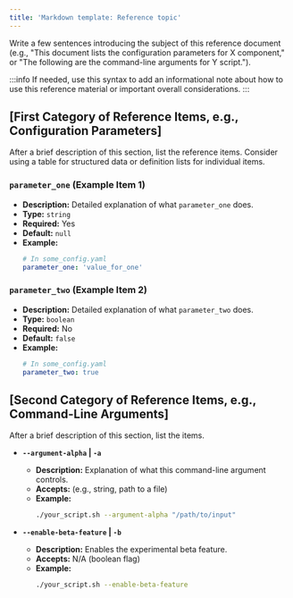 ```yaml
---
title: 'Markdown template: Reference topic'
---
```


Write a few sentences introducing the subject of this reference document (e.g., "This document lists the configuration
parameters for X component," or "The following are the command-line arguments for Y script.").

:::info If needed, use this syntax to add an informational note about how to use this reference material or important
overall considerations. :::

## [First Category of Reference Items, e.g., Configuration Parameters]

After a brief description of this section, list the reference items. Consider using a table for structured data or
definition lists for individual items.

### `parameter_one` (Example Item 1)

- **Description:** Detailed explanation of what `parameter_one` does.
- **Type:** `string`
- **Required:** Yes
- **Default:** `null`
- **Example:**
  ```yaml
  # In some_config.yaml
  parameter_one: 'value_for_one'
  ```

### `parameter_two` (Example Item 2)

- **Description:** Detailed explanation of what `parameter_two` does.
- **Type:** `boolean`
- **Required:** No
- **Default:** `false`
- **Example:**
  ```yaml
  # In some_config.yaml
  parameter_two: true
  ```

## [Second Category of Reference Items, e.g., Command-Line Arguments]

After a brief description of this section, list the items.

- **`--argument-alpha` | `-a`**

  - **Description:** Explanation of what this command-line argument controls.
  - **Accepts:** (e.g., string, path to a file)
  - **Example:**
    ```bash
    ./your_script.sh --argument-alpha "/path/to/input"
    ```

- **`--enable-beta-feature` | `-b`**
  - **Description:** Enables the experimental beta feature.
  - **Accepts:** N/A (boolean flag)
  - **Example:**
    ```bash
    ./your_script.sh --enable-beta-feature
    ```
